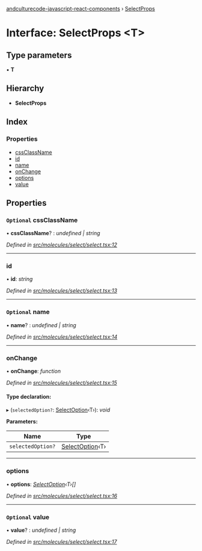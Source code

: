 [andculturecode-javascript-react-components](../README.md) › [SelectProps](selectprops.md)

# Interface: SelectProps <**T**>

## Type parameters

▪ **T**

## Hierarchy

* **SelectProps**

## Index

### Properties

* [cssClassName](selectprops.md#optional-cssclassname)
* [id](selectprops.md#id)
* [name](selectprops.md#optional-name)
* [onChange](selectprops.md#onchange)
* [options](selectprops.md#options)
* [value](selectprops.md#optional-value)

## Properties

### `Optional` cssClassName

• **cssClassName**? : *undefined | string*

*Defined in [src/molecules/select/select.tsx:12](https://github.com/phess101/AndcultureCode.JavaScript.React.Components/blob/5fd6ba2/src/molecules/select/select.tsx#L12)*

___

###  id

• **id**: *string*

*Defined in [src/molecules/select/select.tsx:13](https://github.com/phess101/AndcultureCode.JavaScript.React.Components/blob/5fd6ba2/src/molecules/select/select.tsx#L13)*

___

### `Optional` name

• **name**? : *undefined | string*

*Defined in [src/molecules/select/select.tsx:14](https://github.com/phess101/AndcultureCode.JavaScript.React.Components/blob/5fd6ba2/src/molecules/select/select.tsx#L14)*

___

###  onChange

• **onChange**: *function*

*Defined in [src/molecules/select/select.tsx:15](https://github.com/phess101/AndcultureCode.JavaScript.React.Components/blob/5fd6ba2/src/molecules/select/select.tsx#L15)*

#### Type declaration:

▸ (`selectedOption?`: [SelectOption](selectoption.md)‹T›): *void*

**Parameters:**

Name | Type |
------ | ------ |
`selectedOption?` | [SelectOption](selectoption.md)‹T› |

___

###  options

• **options**: *[SelectOption](selectoption.md)‹T›[]*

*Defined in [src/molecules/select/select.tsx:16](https://github.com/phess101/AndcultureCode.JavaScript.React.Components/blob/5fd6ba2/src/molecules/select/select.tsx#L16)*

___

### `Optional` value

• **value**? : *undefined | string*

*Defined in [src/molecules/select/select.tsx:17](https://github.com/phess101/AndcultureCode.JavaScript.React.Components/blob/5fd6ba2/src/molecules/select/select.tsx#L17)*
